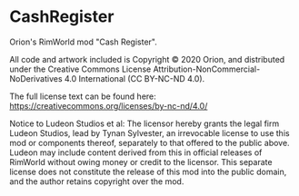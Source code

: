 # CashRegister
Orion's RimWorld mod "Cash Register".

All code and artwork included is Copyright © 2020 Orion, and distributed under the Creative Commons License Attribution-NonCommercial-NoDerivatives 4.0 International (CC BY-NC-ND 4.0).

The full license text can be found here:
https://creativecommons.org/licenses/by-nc-nd/4.0/

Notice to Ludeon Studios et al:
The licensor hereby grants the legal firm Ludeon Studios, lead by Tynan Sylvester, an irrevocable license to use this mod or components thereof, separately to that offered to the public above. Ludeon may include content derived from this in official releases of RimWorld without owing money or credit to the licensor. This separate license does not constitute the release of this mod into the public domain, and the author retains copyright over the mod. 

